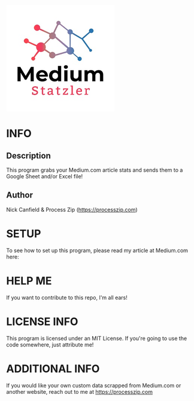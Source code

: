 ![alt text](https://github.com/nickcanfield29/Medium_Statzler/blob/master/Statzler_Logo_Small.jpg?raw=true)

# INFO

## Description
This program grabs your Medium.com article stats and sends them to a Google Sheet and/or Excel file!

## Author
Nick Canfield & Process Zip (https://processzip.com)

# SETUP
To see how to set up this program, please read my article at Medium.com here:  

# HELP ME
If you want to contribute to this repo, I'm all ears!

# LICENSE INFO
This program is licensed under an MIT License. If you're going to use the code somewhere, just attribute me!

# ADDITIONAL INFO
If you would like your own custom data scrapped from Medium.com or another website, reach out to me at https://processzip.com

